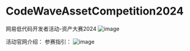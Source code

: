 # CodeWaveAssetCompetition2024
网易低代码开发者活动-资产大赛2024
![image](https://github.com/netease-lcap/CodeWaveAssetCompetition2024/assets/158463965/ea58284c-5be6-4b2d-956b-7b300499ee1e)

活动官网介绍：
参赛指引：
![image](https://github.com/netease-lcap/CodeWaveAssetCompetition2024/assets/158463965/9b669479-f413-4d44-bf77-ea9653d6ba48)

